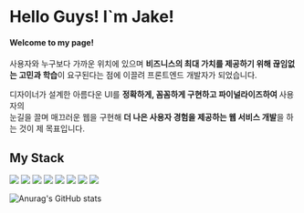 <h1>Hello Guys! I`m Jake!</h1>
<h4> Welcome to my page! </h4>
<p>사용자와 누구보다 가까운 위치에 있으며 <b>비즈니스의 최대 가치를 제공하기 위해 끊임없는 고민과 학습</b>이 요구된다는 점에 이끌려 프론트엔드 개발자가 되었습니다.</p>
<p>디자이너가 설계한 아름다운 UI를 <b>정확하게, 꼼꼼하게 구현하고 파이널라이즈하여 </b> 사용자의 <br/>눈길을 끌며 매끄러운 웹을 구현해 <b>더 나은 사용자 경험을 제공하는 웹 서비스 개발</b>을 하는 것이 제 목표입니다.</p>


<h2>My Stack</h2>

 <img src="https://img.shields.io/badge/HTML5-E34F26?style=flat-square&logo=HTML5&logoColor=white"/> <img src="https://img.shields.io/badge/CSS-1572B6?style=flat-square&logo=CSS&logoColor=white"/> <img src="https://img.shields.io/badge/JavaScript-F7DF1E?style=flat-square&logo=JavaScript&logoColor=white"/> 
 <img src="https://img.shields.io/badge/TypeScript-1222db?style=flat-square&logo=TypeScript&logoColor=white"/> 
<img src="https://img.shields.io/badge/React-61DAFB?style=flat-square&logo=react&logoColor=white"/> <img src="https://img.shields.io/badge/sass-CC6699?style=flat&logo=sass&logoColor=white"/>  <img src="https://img.shields.io/badge/Styledcomponents-42aaf5?style=flat-square&logo=Styledcomponents&logoColor=white"/> <img src="https://img.shields.io/badge/TailwindCSS-42f584?style=flat-square&logo=TailwindCSS&logoColor=white"/>


![Anurag's GitHub stats](https://github-readme-stats.vercel.app/api?username=jakesungjaekim&show_icons=true&theme=radical)
